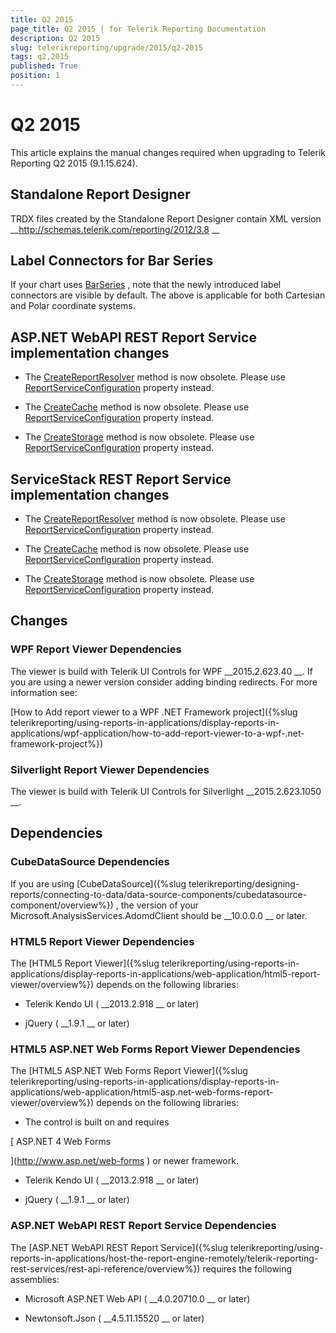 ```yaml
---
title: Q2 2015
page_title: Q2 2015 | for Telerik Reporting Documentation
description: Q2 2015
slug: telerikreporting/upgrade/2015/q2-2015
tags: q2,2015
published: True
position: 1
---
```


# Q2 2015



This article explains the manual changes required when upgrading to Telerik Reporting Q2 2015 (9.1.15.624).


## Standalone Report Designer

TRDX files created by the Standalone Report Designer contain XML version 
__http://schemas.telerik.com/reporting/2012/3.8
__

## Label Connectors for Bar Series

If your chart uses 
[BarSeries](/reporting/api/Telerik.Reporting.BarSeries)
, note that the newly introduced
          label connectors are visible by default. The above is applicable for both Cartesian and Polar coordinate systems.
        


## ASP.NET WebAPI REST Report Service implementation changes

* The 
[CreateReportResolver](/reporting/api/Telerik.Reporting.Services.WebApi.ReportsControllerBase#Telerik_Reporting_Services_WebApi_ReportsControllerBase_CreateReportResolver)
 method is now obsolete.
              Please use 
[ReportServiceConfiguration](/reporting/api/Telerik.Reporting.Services.WebApi.ReportsControllerBase#Telerik_Reporting_Services_WebApi_ReportsControllerBase_ReportServiceConfiguration)
 property instead.
            


* The 
[CreateCache](/reporting/api/Telerik.Reporting.Services.WebApi.ReportsControllerBase#Telerik_Reporting_Services_WebApi_ReportsControllerBase_CreateCache)
 method is now obsolete.
              Please use 
[ReportServiceConfiguration](/reporting/api/Telerik.Reporting.Services.WebApi.ReportsControllerBase#Telerik_Reporting_Services_WebApi_ReportsControllerBase_ReportServiceConfiguration)
 property instead.
            


* The 
[CreateStorage](/reporting/api/Telerik.Reporting.Services.WebApi.ReportsControllerBase#Telerik_Reporting_Services_WebApi_ReportsControllerBase_CreateStorage)
 method is now obsolete.
              Please use 
[ReportServiceConfiguration](/reporting/api/Telerik.Reporting.Services.WebApi.ReportsControllerBase#Telerik_Reporting_Services_WebApi_ReportsControllerBase_ReportServiceConfiguration)
 property instead.
            


## ServiceStack REST Report Service implementation changes

* The 
[CreateReportResolver](/reporting/api/Telerik.Reporting.Services.ServiceStack.ReportsHostBase#Telerik_Reporting_Services_ServiceStack_ReportsHostBase_CreateReportResolver)
 method is now obsolete.
              Please use 
[ReportServiceConfiguration](/reporting/api/Telerik.Reporting.Services.ServiceStack.ReportsHostBase#Telerik_Reporting_Services_ServiceStack_ReportsHostBase_ReportServiceConfiguration)
 property instead.
            


* The 
[CreateCache](/reporting/api/Telerik.Reporting.Services.ServiceStack.ReportsHostBase#Telerik_Reporting_Services_ServiceStack_ReportsHostBase_CreateCache)
 method is now obsolete.
              Please use 
[ReportServiceConfiguration](/reporting/api/Telerik.Reporting.Services.ServiceStack.ReportsHostBase#Telerik_Reporting_Services_ServiceStack_ReportsHostBase_ReportServiceConfiguration)
 property instead.
            


* The 
[CreateStorage](/reporting/api/Telerik.Reporting.Services.ServiceStack.ReportsHostBase#Telerik_Reporting_Services_ServiceStack_ReportsHostBase_CreateStorage)
 method is now obsolete.
              Please use 
[ReportServiceConfiguration](/reporting/api/Telerik.Reporting.Services.ServiceStack.ReportsHostBase#Telerik_Reporting_Services_ServiceStack_ReportsHostBase_ReportServiceConfiguration)
 property instead.
            


## Changes

### WPF Report Viewer Dependencies

The viewer is build with Telerik UI Controls for WPF 
__2015.2.623.40
__. If you are using a newer version consider adding binding redirects. For more information see:
              
[How to Add report viewer to a WPF .NET Framework project]({%slug telerikreporting/using-reports-in-applications/display-reports-in-applications/wpf-application/how-to-add-report-viewer-to-a-wpf-.net-framework-project%})


### Silverlight Report Viewer Dependencies

The viewer is build with Telerik UI Controls for Silverlight 
__2015.2.623.1050
__.
            


## Dependencies

### CubeDataSource Dependencies

If you are using 
[CubeDataSource]({%slug telerikreporting/designing-reports/connecting-to-data/data-source-components/cubedatasource-component/overview%})
, the version of your
              Microsoft.AnalysisServices.AdomdClient should be 
__10.0.0.0
__ or later.
            


### HTML5 Report Viewer Dependencies

The 
[HTML5 Report Viewer]({%slug telerikreporting/using-reports-in-applications/display-reports-in-applications/web-application/html5-report-viewer/overview%})
 depends on the following libraries:
            


* Telerik Kendo UI (
__2013.2.918
__ or later)
                


* jQuery (
__1.9.1
__ or later)
                


### HTML5 ASP.NET Web Forms Report Viewer Dependencies

The 
[HTML5 ASP.NET Web Forms Report Viewer]({%slug telerikreporting/using-reports-in-applications/display-reports-in-applications/web-application/html5-asp.net-web-forms-report-viewer/overview%})
 depends on the following libraries:
            


* The control is built on and requires
                  
[                      ASP.NET 4 Web Forms
                    
](http://www.asp.net/web-forms
)                  or newer framework.
                


* Telerik Kendo UI (
__2013.2.918
__ or later)
                


* jQuery (
__1.9.1
__ or later)
                


### ASP.NET WebAPI REST Report Service Dependencies

The 
[ASP.NET WebAPI REST Report Service]({%slug telerikreporting/using-reports-in-applications/host-the-report-engine-remotely/telerik-reporting-rest-services/rest-api-reference/overview%})
 requires the following assemblies:
            


* Microsoft ASP.NET Web API (
__4.0.20710.0
__ or later)
                


* Newtonsoft.Json (
__4.5.11.15520
__ or later)
                


